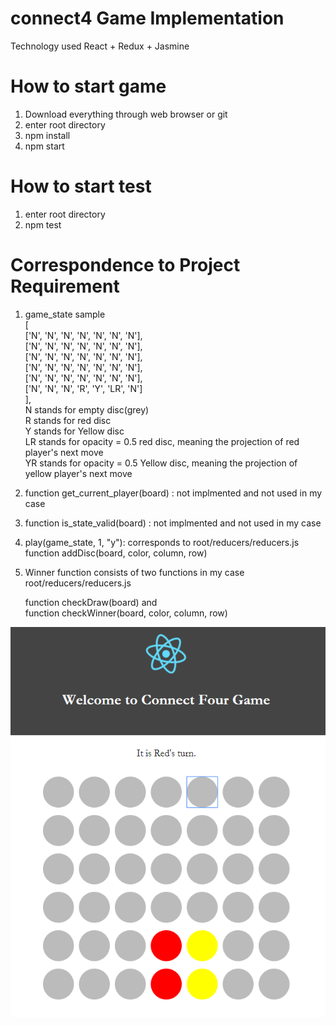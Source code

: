 # connect4 Game Implementation
Technology used React + Redux + Jasmine  




# How to start game

1. Download everything through web browser or git  
2. enter root directory  
3. npm install  
4. npm start  




# How to start test
1. enter root directory  
2. npm test  




# Correspondence to Project Requirement
1. game_state sample  
		[  
			['N', 'N', 'N', 'N', 'N', 'N', 'N'],  
			['N', 'N', 'N', 'N', 'N', 'N', 'N'],  
			['N', 'N', 'N', 'N', 'N', 'N', 'N'],  
			['N', 'N', 'N', 'N', 'N', 'N', 'N'],  
			['N', 'N', 'N', 'N', 'N', 'N', 'N'],  
			['N', 'N', 'N', 'R', 'Y', 'LR', 'N']  
		],  
    N stands for empty disc(grey)  
    R stands for red disc  
    Y stands for Yellow disc  
    LR stands for opacity = 0.5 red disc, meaning the projection of red player's next move  
    YR stands for opacity = 0.5 Yellow disc, meaning the projection of yellow player's next move  
    
2.  function get_current_player(board) :  not implmented and not used in my case  

3.  function is_state_valid(board)  : not implmented and not used in my case  

4.  play(game_state, 1, "y"): corresponds to root/reducers/reducers.js function addDisc(board, color, column, row)  

5.  Winner function consists of two functions in my case  
    root/reducers/reducers.js  
    
    function checkDraw(board) and  
    function checkWinner(board, color, column, row)  
    
![Sample game play screenshot](sample.png)
